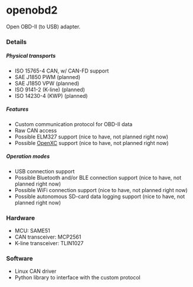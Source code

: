# openobd2

Open OBD-II (to USB) adapter.

### Details

##### Physical transports
- ISO 15765-4 CAN, w/ CAN-FD support
- SAE J1850 PWM (planned)
- SAE J1850 VPW (planned)
- ISO 9141-2 (K-line) (planned)
- ISO 14230-4 (KWP) (planned)

##### Features
- Custom communication protocol for OBD-II data
- Raw CAN access
- Possible ELM327 support (nice to have, not planned right now)
- Possible [OpenXC](https://github.com/openxc/openxc-message-format) support (nice to have, not planned right now)

##### Operation modes
- USB connection support
- Possible Bluetooth and/or BLE connection support (nice to have, not planned right now)
- Possible WiFi connection support (nice to have, not planned right now)
- Possible autonomous SD-card data logging support (nice to have, not planned right now)

### Hardware

- MCU: SAME51
- CAN transceiver: MCP2561
- K-line transceiver: TLIN1027

### Software

- Linux CAN driver
- Python library to interface with the custom protocol

